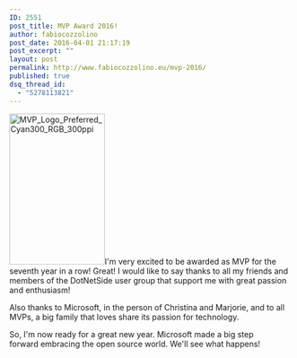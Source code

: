 ```yaml
---
ID: 2551
post_title: MVP Award 2016!
author: fabiocozzolino
post_date: 2016-04-01 21:17:19
post_excerpt: ""
layout: post
permalink: http://www.fabiocozzolino.eu/mvp-2016/
published: true
dsq_thread_id:
  - "5278113821"
---
```

<a href="http://www.fabiocozzolino.eu/wp-content/uploads/2016/04/MVP_Logo_Preferred_Cyan300_RGB_300ppi.png" rel="attachment wp-att-2571"><img class="wp-image-2571 alignleft" src="http://www.fabiocozzolino.eu/wp-content/uploads/2016/04/MVP_Logo_Preferred_Cyan300_RGB_300ppi.png" alt="MVP_Logo_Preferred_Cyan300_RGB_300ppi" width="170" height="269" /></a>I'm very excited to be awarded as MVP for the seventh year in a row! Great! I would like to say thanks to all my friends and members of the DotNetSide user group that support me with great passion and enthusiasm!

Also thanks to Microsoft, in the person of Christina and Marjorie, and to all MVPs, a big family that loves share its passion for technology.

So, I'm now ready for a great new year. Microsoft made a big step forward embracing the open source world. We'll see what happens!

&nbsp;